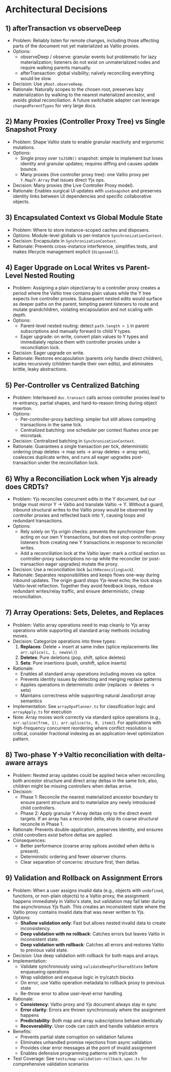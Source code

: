 # Architectural Decisions

## 1) afterTransaction vs observeDeep

- Problem: Reliably listen for remote changes, including those affecting parts of the document not yet materialized as Valtio proxies.
- Options:
  - observeDeep / observe: granular events but problematic for lazy materialization; listeners do not exist on unmaterialized nodes and require walking parents manually.
  - afterTransaction: global visibility; naïvely reconciling everything would be slow.
- Decision: Use `yRoot.observeDeep`.
- Rationale: Naturally scopes to the chosen root, preserves lazy materialization by walking to the nearest materialized ancestor, and avoids global reconciliation. A future switchable adapter can leverage `changedParentTypes` for very large docs.

## 2) Many Proxies (Controller Proxy Tree) vs Single Snapshot Proxy

- Problem: Shape Valtio state to enable granular reactivity and ergonomic mutations.
- Options:
  - Single proxy over `toJSON()` snapshot: simple to implement but loses identity and granular updates; requires diffing and causes update bounce.
  - Many proxies (live controller proxy tree): one Valtio proxy per `Y.Map`/`Y.Array` that issues direct Yjs ops.
- Decision: Many proxies (the Live Controller Proxy model).
- Rationale: Enables surgical UI updates with `useSnapshot` and preserves identity links between UI dependencies and specific collaborative objects.

## 3) Encapsulated Context vs Global Module State

- Problem: Where to store instance-scoped caches and disposers.
- Options: Module-level globals vs per-instance `SynchronizationContext`.
- Decision: Encapsulate in `SynchronizationContext`.
- Rationale: Prevents cross-instance interference, simplifies tests, and makes lifecycle management explicit (`disposeAll`).

## 4) Eager Upgrade on Local Writes vs Parent-Level Nested Routing

- Problem: Assigning a plain object/array to a controller proxy creates a period where the Valtio tree contains plain values while the Y tree expects live controller proxies. Subsequent nested edits would surface as deeper paths on the parent, tempting parent listeners to route and mutate grandchildren, violating encapsulation and not scaling with depth.
- Options:
  - Parent-level nested routing: detect `path.length > 1` in parent subscriptions and manually forward to child Y types.
  - Eager upgrade: on write, convert plain values to Y types and immediately replace them with controller proxies under a reconciliation lock.
- Decision: Eager upgrade on write.
- Rationale: Restores encapsulation (parents only handle direct children), scales recursively (children handle their own edits), and eliminates brittle, leaky abstractions.

## 5) Per-Controller vs Centralized Batching

- Problem: Interleaved `doc.transact` calls across controller proxies lead to re-entrancy, partial shapes, and hard-to-reason timing during object insertion.
- Options:
  - Per-controller-proxy batching: simpler but still allows competing transactions in the same tick.
  - Centralized batching: one scheduler per context flushes once per microtask.
- Decision: Centralized batching in `SynchronizationContext`.
- Rationale: Guarantees a single transaction per tick, deterministic ordering (map deletes → map sets → array deletes → array sets), coalesces duplicate writes, and runs all eager upgrades post-transaction under the reconciliation lock.

## 6) Why a Reconciliation Lock when Yjs already does CRDTs?

- Problem: Yjs reconciles concurrent edits in the Y document, but our bridge must mirror Y → Valtio and translate Valtio → Y. Without a guard, inbound structural writes to the Valtio proxy would be observed by controller proxies and reflected back into Y, causing loops and redundant transactions.
- Options:
  - Rely solely on Yjs origin checks: prevents the synchronizer from acting on our own Y transactions, but does not stop controller-proxy listeners from creating new Y transactions in response to reconciler writes.
  - Add a reconciliation lock at the Valtio layer: mark a critical section so controller-proxy subscriptions no-op while the reconciler (or post-transaction eager upgrades) mutate the proxy.
- Decision: Use a reconciliation lock (`withReconcilingLock`).
- Rationale: Separates responsibilities and keeps flows one-way during inbound updates. The origin guard stops Yjs-level echo; the lock stops Valtio-level reflection. Together they avoid feedback loops, reduce redundant writes/relay traffic, and ensure deterministic, cheap reconciliation.

## 7) Array Operations: Sets, Deletes, and Replaces

- Problem: Valtio array operations need to map cleanly to Yjs array operations while supporting all standard array methods including moves.
- Decision: Categorize operations into three types:
  1. **Replaces**: Delete + insert at same index (splice replacements like `arr.splice(i, 1, newVal)`)
  2. **Deletes**: Pure deletions (pop, shift, splice deletes)
  3. **Sets**: Pure insertions (push, unshift, splice inserts)
- Rationale: 
  - Enables all standard array operations including moves via splice
  - Prevents identity issues by detecting and merging replace patterns
  - Applies operations in deterministic order (replaces → deletes → sets)
  - Maintains correctness while supporting natural JavaScript array semantics
- Implementation: See `arrayOpsPlanner.ts` for classification logic and `arrayApply.ts` for execution
- Note: Array moves work correctly via standard splice operations (e.g., `arr.splice(from, 1); arr.splice(to, 0, item)`). For applications with high-frequency concurrent reordering where conflict resolution is critical, consider fractional indexing as an application-level optimization pattern.

## 8) Two-phase Y→Valtio reconciliation with delta-aware arrays

- Problem: Nested array updates could be applied twice when reconciling both ancestor structure and direct array deltas in the same tick; also, children might be missing controllers when deltas arrive.
- Decision:
  - Phase 1: Reconcile the nearest materialized ancestor boundary to ensure parent structure and to materialize any newly introduced child controllers.
  - Phase 2: Apply granular Y.Array deltas only to the direct event targets. If an array has a recorded delta, skip its coarse structural reconcile in Phase 1.
- Rationale: Prevents double-application, preserves identity, and ensures child controllers exist before deltas are applied.
- Consequences:
  - Better performance (coarse array splices avoided when delta is present).
  - Deterministic ordering and fewer observer churns.
  - Clear separation of concerns: structure first, then deltas.

## 9) Validation and Rollback on Assignment Errors

- Problem: When a user assigns invalid data (e.g., objects with `undefined`, functions, or non-plain objects) to a Valtio proxy, the assignment happens immediately in Valtio's state, but validation may fail later during the asynchronous Yjs flush. This creates an inconsistent state where the Valtio proxy contains invalid data that was never written to Yjs.
- Options:
  - **Shallow validation only**: Fast but allows nested invalid data to create inconsistency.
  - **Deep validation with no rollback**: Catches errors but leaves Valtio in inconsistent state.
  - **Deep validation with rollback**: Catches all errors and restores Valtio to previous valid state.
- Decision: Use deep validation with rollback for both maps and arrays.
- Implementation:
  - Validate synchronously using `validateDeepForSharedState` before enqueueing operations
  - Wrap validation and enqueue logic in try/catch blocks
  - On error, use Valtio operation metadata to rollback proxy to previous state
  - Re-throw error to allow user-level error handling
- Rationale:
  - **Consistency**: Valtio proxy and Yjs document always stay in sync
  - **Error clarity**: Errors are thrown synchronously where the assignment happens
  - **Predictability**: Both map and array subscriptions behave identically
  - **Recoverability**: User code can catch and handle validation errors
- Benefits:
  - Prevents partial state corruption on validation failures
  - Eliminates unhandled promise rejections from async validation
  - Provides clear error messages at the point of invalid assignment
  - Enables defensive programming patterns with try/catch
- Test Coverage: See `tests/map-validation-rollback.spec.ts` for comprehensive validation scenarios
